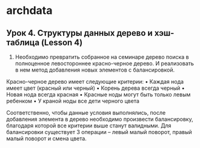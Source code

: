 # archdata
## Урок 4. Структуры данных дерево и хэш-таблица (Lesson 4)

1. Необходимо превратить собранное на семинаре дерево поиска в полноценное левостороннее красно-черное дерево. И реализовать в нем метод добавления новых элементов с балансировкой.

Красно-черное дерево имеет следующие критерии:
• Каждая нода имеет цвет (красный или черный)
• Корень дерева всегда черный
• Новая нода всегда красная
• Красные ноды могут быть только левым ребенком
• У краной ноды все дети черного цвета

Соответственно, чтобы данные условия выполнялись, после добавления элемента в дерево необходимо 
произвести балансировку, благодаря которой все критерии выше станут валидными. Для балансировки 
существует 3 операции – левый малый поворот, правый малый поворот и смена цвета.

